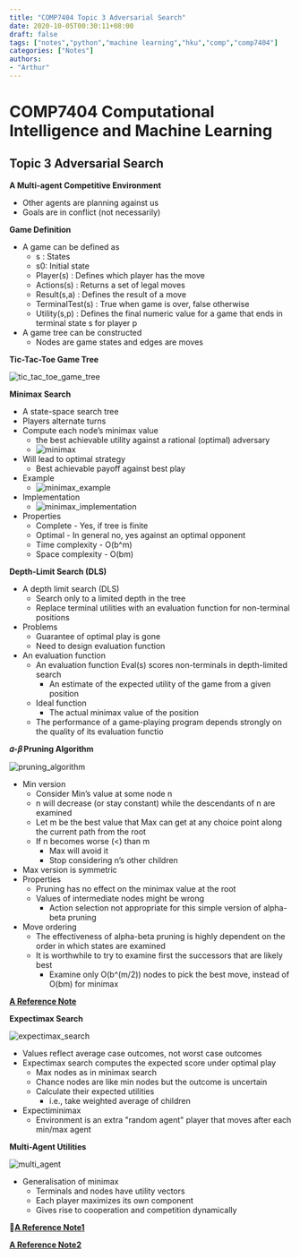 ```yaml
---
title: "COMP7404 Topic 3 Adversarial Search"
date: 2020-10-05T00:30:11+08:00
draft: false
tags: ["notes","python","machine learning","hku","comp","comp7404"]
categories: ["Notes"]
authors:
- "Arthur"
---
```


# COMP7404 Computational Intelligence and Machine Learning

## Topic 3 Adversarial Search

**A Multi-agent Competitive Environment**
* Other agents are planning against us
* Goals are in conflict (not necessarily)

**Game Definition**
* A game can be defined as 
  * s : States
  * s0: Initial state
  * Player(s) : Defines which player has the move
  * Actions(s) : Returns a set of legal moves
  * Result(s,a) : Defines the result of a move
  * TerminalTest(s) : True when game is over, false otherwise
  * Utility(s,p) : Defines the final numeric value for a game that ends in terminal state s for player p
* A game tree can be constructed
  * Nodes are game states and edges are moves

**Tic-Tac-Toe Game Tree**

![tic_tac_toe_game_tree](https://raw.githubusercontent.com/pseudoyu/image_hosting/master/hugo_images/tic_tac_toe_game_tree.png)

**Minimax Search**
* A state-space search tree
* Players alternate turns
* Compute each node’s minimax value
  * the best achievable utility against a rational (optimal) adversary
  * ![minimax](https://raw.githubusercontent.com/pseudoyu/image_hosting/master/hugo_images/minimax.png)
* Will lead to optimal strategy
  * Best achievable payoff against best play
* Example
  * ![minimax_example](https://raw.githubusercontent.com/pseudoyu/image_hosting/master/hugo_images/minimax_example.png)
* Implementation
  * ![minimax_implementation](https://raw.githubusercontent.com/pseudoyu/image_hosting/master/hugo_images/minimax_implementation.png)
* Properties
  * Complete - Yes, if tree is finite
  * Optimal - In general no, yes against an optimal opponent
  * Time complexity - O(b^m)
  * Space complexity - O(bm)

**Depth-Limit Search (DLS)**
* A depth limit search (DLS)
  * Search only to a limited depth in the tree
  * Replace terminal utilities with an evaluation function for non-terminal positions
* Problems
  * Guarantee of optimal play is gone
  * Need to design evaluation function
* An evaluation function
  * An evaluation function Eval(s) scores non-terminals in depth-limited search
    * An estimate of the expected utility of the game from a given position
  * Ideal function
    * The actual minimax value of the position
  * The performance of a game-playing program depends strongly on the quality of its evaluation functio

**𝛼-𝛽 Pruning Algorithm**

![pruning_algorithm](https://raw.githubusercontent.com/pseudoyu/image_hosting/master/hugo_images/pruning_algorithm.png)

* Min version
  * Consider Min’s value at some node n
  * n will decrease (or stay constant) while the descendants of n are examined
  * Let m be the best value that Max can get at any choice point along the current path from the root
  * If n becomes worse (<) than m
    * Max will avoid it
    * Stop considering n’s other children
* Max version is symmetric
* Properties
  * Pruning has no effect on the minimax value at the root
  * Values of intermediate nodes might be wrong
    * Action selection not appropriate for this simple version of alpha-beta pruning
* Move ordering
  * The effectiveness of alpha-beta pruning is highly dependent on the order in which states are examined
  * It is worthwhile to try to examine first the successors that are likely best
    * Examine only O(b^(m/2)) nodes to pick the best move, instead of O(bm) for minimax

**[A Reference Note](https://kartikkukreja.wordpress.com/2014/06/29/alphabetasearch/)**

**Expectimax Search**

![expectimax_search](https://raw.githubusercontent.com/pseudoyu/image_hosting/master/hugo_images/expectimax_search.png)

* Values reflect average case outcomes, not worst case outcomes
* Expectimax search computes the expected score under optimal play 
  * Max nodes as in minimax search
  * Chance nodes are like min nodes but the outcome is uncertain
  * Calculate their expected utilities
    * i.e., take weighted average of children
* Expectiminimax
  * Environment is an extra "random agent" player that moves after each min/max agent

**Multi-Agent Utilities**

![multi_agent](https://raw.githubusercontent.com/pseudoyu/image_hosting/master/hugo_images/multi_agent.png)

* Generalisation of minimax
  * Terminals and nodes have utility vectors
  * Each player maximizes its own component
  * Gives rise to cooperation and competition dynamically

**[A Reference Note1](https://zhuanlan.zhihu.com/p/46706438)**

**[A Reference Note2](https://kartikkukreja.wordpress.com/2015/07/04/adversarial-search/)**